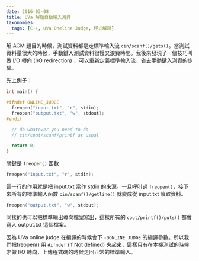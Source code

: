 ```yaml
---
date: 2016-03-08
title: UVa 解題自動輸入測資
taxonomies:
  tags: [C++, UVa Oneline Judge, 程式解題]
---
```


解 ACM 題目的時候，測試資料都是走標準輸入流 `cin/scanf()/gets()`。當測試資料量很大的時候，手動鍵入測試資料很慢又浪費時間。我後來發現了一個技巧叫做 I/O 轉向 (I/O redirection) ，可以重新定義標準輸入流，省去手動鍵入測資的步驟。

先上例子：
```cpp
int main() {

#ifndef ONLINE_JUDGE
  freopen("input.txt", "r", stdin);
  freopen("output.txt", "w", stdout);
#endif

  // do whatever you need to do
  // cin/cout/scanf/printf as usual

  return 0;
}
```

關鍵是 `freopen()` 函數
```cpp
freopen("input.txt", "r", stdin);
```
這一行的作用就是把 input.txt 當作 stdin 的來源。一旦呼叫過 `freopen()`，接下來所有的標準輸入函數 `cin/scanf()/getline()` 就變成從 input.txt 讀取資料。

```cpp
freopen("output.txt", "w", stdout);
```

同樣的也可以把標準輸出導向檔案寫出，這樣所有的 `cout/printf()/puts()` 都會寫入 output.txt 這個檔案。

因為 UVa online judge 在編譯的時候會下 `-DONLINE_JUDGE` 的編譯參數。所以我們把freopen() 用 `#ifndef` (if Not defined) 夾起來，這樣只有在本機測試的時候才做 I/O 轉向，上傳程式碼的時候走回正常的標準輸入。

